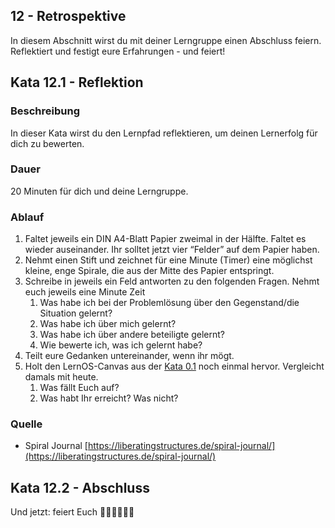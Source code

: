 ## 12 - Retrospektive

In diesem Abschnitt wirst du mit deiner Lerngruppe einen Abschluss feiern. Reflektiert und festigt eure Erfahrungen - und feiert!

## Kata 12.1 - Reflektion

### Beschreibung

In dieser Kata wirst du den Lernpfad reflektieren, um deinen Lernerfolg für dich zu bewerten. 

### Dauer

20 Minuten für dich und deine Lerngruppe.

### Ablauf

1. Faltet jeweils ein DIN A4-Blatt Papier zweimal in der Hälfte. Faltet es wieder auseinander. Ihr solltet jetzt vier “Felder” auf dem Papier haben.
2. Nehmt einen Stift und zeichnet für eine Minute (Timer) eine möglichst kleine, enge Spirale, die aus der Mitte des Papier entspringt.
3. Schreibe in jeweils ein Feld antworten zu den folgenden Fragen. Nehmt euch jeweils eine Minute Zeit
    1. Was habe ich bei der Problemlösung über den Gegenstand/die Situation gelernt?
    2. Was habe ich über mich gelernt?
    3. Was habe ich über andere beteiligte gelernt?
    4. Wie bewerte ich, was ich gelernt habe?
4. Teilt eure Gedanken untereinander, wenn ihr mögt.
5. Holt den LernOS-Canvas aus der [Kata 0.1](2-0-Lernpfad.md#kata-01---deine-pers%C3%B6nliche-lernvoraussetzung) noch einmal hervor. Vergleicht damals mit heute.
    1. Was fällt Euch auf?
    2. Was habt Ihr erreicht? Was nicht?

### Quelle

- Spiral Journal [https://liberatingstructures.de/spiral-journal/](https://liberatingstructures.de/spiral-journal/)

## Kata 12.2 - Abschluss

Und jetzt: feiert Euch 🕺💃🥂🍿🙌🎉
